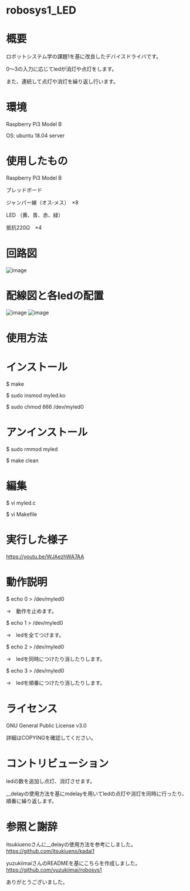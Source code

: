 # robosys1_LED
# 概要
ロボットシステム学の課題1を基に改良したデバイスドライバです。

0～3の入力に応じてledが消灯や点灯をします。

また、連続して点灯や消灯を繰り返し行います。


# 環境
Raspberry Pi3 Model B

OS: ubuntu 18.04 server

# 使用したもの
Raspberry Pi3 Model B

ブレッドボード

ジャンパー線（オス‐メス）　×8

LED （黄、青、赤、緑）

抵抗220Ω　×4


# 回路図
![image](https://user-images.githubusercontent.com/92083106/146666265-0cfb7829-b283-4fbc-a467-378b64bac22b.png)

# 配線図と各ledの配置
![image](https://user-images.githubusercontent.com/92083106/146666337-f059a100-1297-4139-ac56-73ca4cd1da0a.png)
![image](https://user-images.githubusercontent.com/92083106/146667225-51256322-77fc-4f95-b8c1-fd46453c1e45.png)





# 使用方法
# インストール

$ make

$ sudo insmod myled.ko

$ sudo chmod 666 /dev/myled0

# アンインストール
$ sudo rmmod myled

$ make clean

# 編集
$ vi myled.c

$ vi Makefile

# 実行した様子
https://youtu.be/WJAezhWA7AA
# 動作説明
$ echo 0 > /dev/myled0

→　動作を止めます。

$ echo 1 > /dev/myled0 

→　ledを全てつけます。

$ echo 2 > /dev/myled0 

→　ledを同時につけたり消したりします。

$ echo 3 > /dev/myled0 

→　ledを順番につけたり消したりします。
# ライセンス
GNU General Public License v3.0

詳細はCOPYINGを確認してください。

# コントリビューション
ledの数を追加し点灯、消灯させます。

__delayの使用方法を基にmdelayを用いてledの点灯や消灯を同時に行ったり、順番に繰り返します。

# 参照と謝辞
itsukiuenoさんに__delayの使用方法を参考にしました。　https://github.com/itsukiueno/kadai1

yuzukiimaiさんのREADMEを基にこちらを作成しました。 https://github.com/yuzukiimai/robosys1

ありがとうございました。





